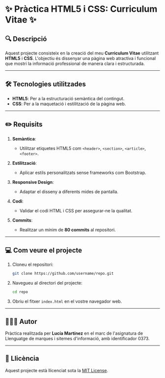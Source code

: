 # ✨ Pràctica HTML5 i CSS: Curriculum Vitae ✨

## 🔍 Descripció
Aquest projecte consisteix en la creació del meu **Curriculum Vitae** utilitzant **HTML5** i **CSS**. L'objectiu és dissenyar una pàgina web atractiva i funcional que mostri la informació professional de manera clara i estructurada.

---

## 🛠️ Tecnologies utilitzades

- **HTML5**: Per a la estructuració semàntica del contingut.
- **CSS**: Per a la maquetació i estilització de la pàgina web.

---

## ✏️ Requisits

1. **Semàntica**:
   - Utilitzar etiquetes HTML5 com `<header>`, `<section>`, `<article>`, `<footer>`.

2. **Estilització**:
   - Aplicar estils personalitzats sense frameworks com Bootstrap.

3. **Responsive Design**:
   - Adaptar el disseny a diferents mides de pantalla.

4. **Codi**:
   - Validar el codi HTML i CSS per assegurar-ne la qualitat.

5. **Commits**:
   - Realitzar un mínim de **80 commits** al repositori.

---

## 💻 Com veure el projecte

1. Cloneu el repositori:
   ```bash
   git clone https://github.com/username/repo.git
   ```
2. Navegueu al directori del projecte:
   ```bash
   cd repo
   ```
3. Obriu el fitxer `index.html` en el vostre navegador web.

---

## 👩🏻‍🎓 Autor
Pràctica realitzada per **Lucía Martínez** en el marc de l'asignatura de Llenguatge de marques i sitemes d'informació, amb identificador 0373.

---

## 📜 **Llicència**  
Aquest projecte està llicenciat sota la [MIT License](LICENSE).  
